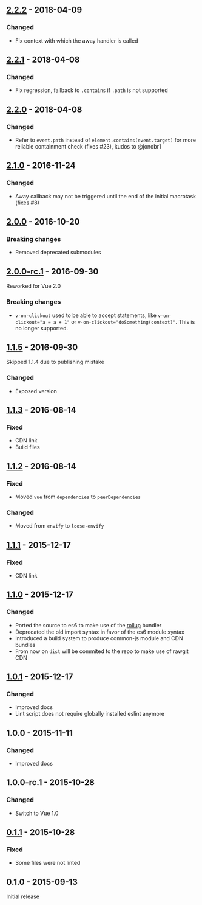 ## [2.2.2] - 2018-04-09

### Changed
- Fix context with which the away handler is called

## [2.2.1] - 2018-04-08

### Changed
- Fix regression, fallback to `.contains` if `.path` is not supported

## [2.2.0] - 2018-04-08

### Changed
- Refer to `event.path` instead of `element.contains(event.target)` for more reliable containment check (fixes #23), kudos to @jonobr1

## [2.1.0] - 2016-11-24

### Changed
- Away callback may not be triggered until the end of the initial macrotask (fixes #8)

## [2.0.0] - 2016-10-20

### Breaking changes
- Removed deprecated submodules

## [2.0.0-rc.1] - 2016-09-30

Reworked for Vue 2.0

### Breaking changes
- `v-on-clickout` used to be able to accept statements, like `v-on-clickout="a = a + 1"` or `v-on-clickout="doSomething(context)"`. This is no longer supported.

## [1.1.5] - 2016-09-30

Skipped 1.1.4 due to publishing mistake

### Changed
- Exposed version

## [1.1.3] - 2016-08-14

### Fixed
- CDN link
- Build files

## [1.1.2] - 2016-08-14

### Fixed
- Moved `vue` from `dependencies` to `peerDependencies`

### Changed
- Moved from `envify` to `loose-envify`

## [1.1.1] - 2015-12-17

### Fixed
- CDN link

## [1.1.0] - 2015-12-17

### Changed
- Ported the source to es6 to make use of the [rollup](https://github.com/rollup/rollup) bundler
- Deprecated the old import syntax in favor of the es6 module syntax
- Introduced a build system to produce common-js module and CDN bundles
- From now on `dist` will be commited to the repo to make use of rawgit CDN

## [1.0.1] - 2015-12-17

### Changed
- Improved docs
- Lint script does not require globally installed eslint anymore

## 1.0.0 - 2015-11-11

### Changed
- Improved docs

## 1.0.0-rc.1 - 2015-10-28

### Changed
- Switch to Vue 1.0

## [0.1.1] - 2015-10-28

### Fixed
- Some files were not linted

## 0.1.0 - 2015-09-13

Initial release

[0.1.1]: https://github.com/simplesmiler/vue-clickout/compare/0.1.0...0.1.1
[1.0.1]: https://github.com/simplesmiler/vue-clickout/compare/1.0.0...1.0.1
[1.1.0]: https://github.com/simplesmiler/vue-clickout/compare/1.0.1...1.1.0
[1.1.1]: https://github.com/simplesmiler/vue-clickout/compare/1.1.0...1.1.1
[1.1.2]: https://github.com/simplesmiler/vue-clickout/compare/1.1.1...1.1.2
[1.1.3]: https://github.com/simplesmiler/vue-clickout/compare/1.1.2...1.1.3
[1.1.5]: https://github.com/simplesmiler/vue-clickout/compare/1.1.3...1.1.5

[2.0.0-rc.1]: https://github.com/simplesmiler/vue-clickout/compare/1.1.5...2.0.0-rc.1
[2.0.0]: https://github.com/simplesmiler/vue-clickout/compare/2.0.0-rc.1...2.0.0
[2.1.0]: https://github.com/simplesmiler/vue-clickout/compare/2.0.0...2.1.0
[2.2.0]: https://github.com/simplesmiler/vue-clickout/compare/2.2.0...2.1.0
[2.2.1]: https://github.com/simplesmiler/vue-clickout/compare/2.2.0...2.2.1
[2.2.2]: https://github.com/simplesmiler/vue-clickout/compare/2.2.1...2.2.2
